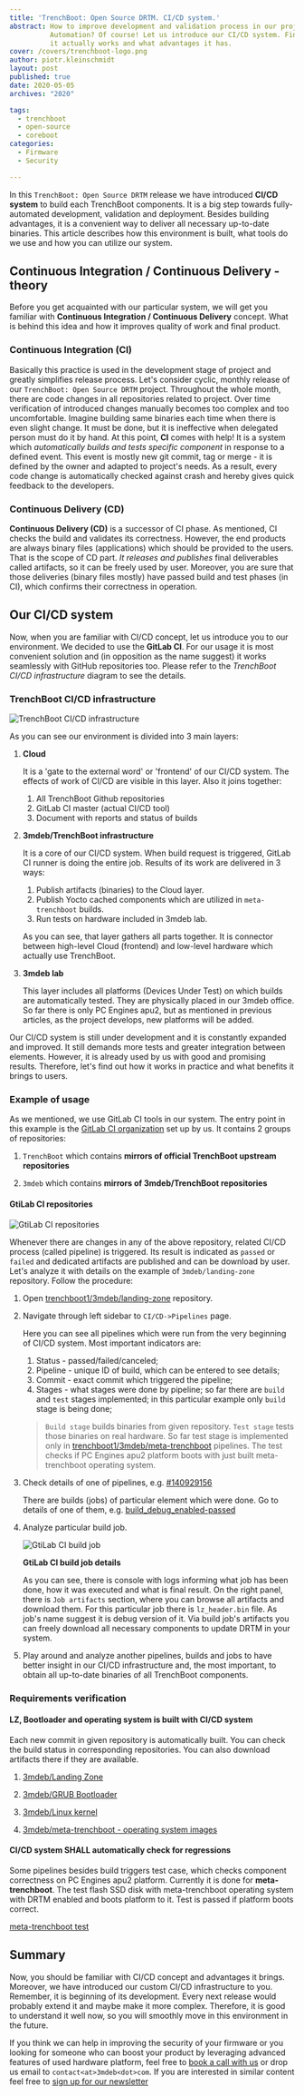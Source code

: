 ```yaml
---
title: 'TrenchBoot: Open Source DRTM. CI/CD system.'
abstract: How to improve development and validation process in our project?
          Automation? Of course! Let us introduce our CI/CD system. Find out how
          it actually works and what advantages it has.
cover: /covers/trenchboot-logo.png
author: piotr.kleinschmidt
layout: post
published: true
date: 2020-05-05
archives: "2020"

tags:
  - trenchboot
  - open-source
  - coreboot
categories:
  - Firmware
  - Security

---
```


In this `TrenchBoot: Open Source DRTM` release we have introduced **CI/CD
system** to build each TrenchBoot components. It is a big step towards
fully-automated development, validation and deployment. Besides building
advantages, it is a convenient way to deliver all necessary up-to-date binaries.
This article describes how this environment is built, what tools do we use and
how you can utilize our system.

## Continuous Integration / Continuous Delivery - theory

Before you get acquainted with our particular system, we will get you familiar
with **Continuous Integration / Continuous Delivery** concept. What is behind
this idea and how it improves quality of work and final product.

### Continuous Integration (CI)

Basically this practice is used in the development stage of project and greatly
simplifies release process. Let's consider cyclic, monthly release of our
`TrenchBoot: Open Source DRTM` project. Throughout the whole month, there are
code changes in all repositories related to project. Over time verification of
introduced changes manually becomes too complex and too uncomfortable. Imagine
building same binaries each time when there is even slight change. It must be
done, but it is ineffective when delegated person must do it by hand. At this
point, **CI** comes with help! It is a system which _automatically builds and
tests specific component_ in response to a defined event. This event is mostly
new git commit, tag or merge - it is defined by the owner and adapted to
project's needs. As a result, every code change is automatically checked against
crash and hereby gives quick feedback to the developers.

### Continuous Delivery (CD)

**Continuous Delivery (CD)** is a successor of CI phase. As mentioned, CI checks
the build and validates its correctness. However, the end products are always
binary files (applications) which should be provided to the users. That is the
scope of CD part. _It releases and publishes_ final deliverables called
artifacts, so it can be freely used by user. Moreover, you are sure that those
deliveries (binary files mostly) have passed build and test phases (in CI),
which confirms their correctness in operation.

## Our CI/CD system

Now, when you are familiar with CI/CD concept, let us introduce you to our
environment. We decided to use the **GitLab CI**. For our usage it is most
convenient solution and (in opposition as the name suggest) it works seamlessly
with GitHub repositories too. Please refer to the _TrenchBoot CI/CD
infrastructure_ diagram to see the details.

### TrenchBoot CI/CD infrastructure

![TrenchBoot CI/CD infrastructure](/img/tb_gitlab_ci.png)

As you can see our environment is divided into 3 main layers:

1. **Cloud**

   It is a 'gate to the external word' or 'frontend' of our CI/CD system. The
   effects of work of CI/CD are visible in this layer. Also it joins together:

   1. All TrenchBoot Github repositories
   1. GitLab CI master (actual CI/CD tool)
   1. Document with reports and status of builds

1. **3mdeb/TrenchBoot infrastructure**

   It is a core of our CI/CD system. When build request is triggered, GitLab CI
   runner is doing the entire job. Results of its work are delivered in 3 ways:

   1. Publish artifacts (binaries) to the Cloud layer.
   1. Publish Yocto cached components which are utilized in `meta-trenchboot`
      builds.
   1. Run tests on hardware included in 3mdeb lab.

   As you can see, that layer gathers all parts together. It is connector
   between high-level Cloud (frontend) and low-level hardware which actually use
   TrenchBoot.

1. **3mdeb lab**

   This layer includes all platforms (Devices Under Test) on which builds are
   automatically tested. They are physically placed in our 3mdeb office. So far
   there is only PC Engines apu2, but as mentioned in previous articles, as the
   project develops, new platforms will be added.

Our CI/CD system is still under development and it is constantly expanded and
improved. It still demands more tests and greater integration between elements.
However, it is already used by us with good and promising results. Therefore,
let's find out how it works in practice and what benefits it brings to users.

### Example of usage

As we mentioned, we use GitLab CI tools in our system. The entry point in this
example is the [GitLab CI organization](https://gitlab.com/trenchboot1) set up
by us. It contains 2 groups of repositories:

1. `TrenchBoot` which contains **mirrors of official TrenchBoot upstream
   repositories**

1. `3mdeb` which contains **mirrors of 3mdeb/TrenchBoot repositories**

#### GtiLab CI repositories

![GtiLab CI repositories](/img/tb-gitlab-ci-repositories.png)

Whenever there are changes in any of the above repository, related CI/CD process
(called pipeline) is triggered. Its result is indicated as `passed` or `failed`
and dedicated artifacts are published and can be download by user. Let's analyze
it with details on the example of `3mdeb/landing-zone` repository. Follow the
procedure:

1. Open
   [trenchboot1/3mdeb/landing-zone](https://gitlab.com/trenchboot1/3mdeb/landing-zone/)
   repository.

1. Navigate through left sidebar to `CI/CD->Pipelines` page.

   Here you can see all pipelines which were run from the very beginning of
   CI/CD system. Most important indicators are:

   1. Status - passed/failed/canceled;
   1. Pipeline - unique ID of build, which can be entered to see details;
   1. Commit - exact commit which triggered the pipeline;
   1. Stages - what stages were done by pipeline; so far there are `build` and
      `test` stages implemented; in this particular example only `build` stage
      is being done;

   > `Build stage` builds binaries from given repository. `Test stage` tests
   > those binaries on real hardware. So far test stage is implemented only in
   > [trenchboot1/3mdeb/meta-trenchboot](https://gitlab.com/trenchboot1/3mdeb/meta-trenchboot/)
   > pipelines. The test checks if PC Engines apu2 platform boots with just
   > built meta-trenchboot operating system.

1. Check details of one of pipelines, e.g.
   [#140929156](https://gitlab.com/trenchboot1/3mdeb/landing-zone/pipelines/140929156)

   There are builds (jobs) of particular element which were done. Go to details
   of one of them, e.g.
   [build_debug_enabled-passed](https://gitlab.com/trenchboot1/3mdeb/landing-zone/-/jobs/531119883)

1. Analyze particular build job.

   ![GtiLab CI build job](/img/tb-gitlab-ci-build-job.png)

   **GtiLab CI build job details**

   As you can see, there is console with logs informing what job has been done,
   how it was executed and what is final result. On the right panel, there is
   `Job artifacts` section, where you can browse all artifacts and download
   them. For this particular job there is `lz_header.bin` file. As job's name
   suggest it is debug version of it. Via build job's artifacts you can freely
   download all necessary components to update DRTM in your system.

1. Play around and analyze another pipelines, builds and jobs to have better
   insight in our CI/CD infrastructure and, the most important, to obtain all
   up-to-date binaries of all TrenchBoot components.

### Requirements verification

#### LZ, Bootloader and operating system is built with CI/CD system

Each new commit in given repository is automatically built. You can check the
build status in corresponding repositories. You can also download artifacts
there if they are available.

1. [3mdeb/Landing Zone](https://gitlab.com/trenchboot1/3mdeb/landing-zone/pipelines)

1. [3mdeb/GRUB Bootloader](https://gitlab.com/trenchboot1/3mdeb/grub/pipelines)

1. [3mdeb/Linux kernel](https://gitlab.com/trenchboot1/3mdeb/linux/pipelines)

1. [3mdeb/meta-trenchboot - operating system images](https://gitlab.com/trenchboot1/3mdeb/meta-trenchboot/pipelines)

#### CI/CD system SHALL automatically check for regressions

Some pipelines besides build triggers test case, which checks component
correctness on PC Engines apu2 platform. Currently it is done for
**meta-trenchboot**. The test flash SSD disk with meta-trenchboot operating
system with DRTM enabled and boots platform to it. Test is passed if platform
boots correct.

[meta-trenchboot test](https://gitlab.com/trenchboot1/3mdeb/meta-trenchboot/-/jobs/538548815)

## Summary

Now, you should be familiar with CI/CD concept and advantages it brings.
Moreover, we have introduced our custom CI/CD infrastructure to you. Remember,
it is beginning of its development. Every next release would probably extend it
and maybe make it more complex. Therefore, it is good to understand it well now,
so you will smoothly move in this environment in the future.

If you think we can help in improving the security of your firmware or you
looking for someone who can boost your product by leveraging advanced features
of used hardware platform, feel free to
[book a call with us](https://cloud.3mdeb.com/index.php/apps/calendar/appointment/n7T65toSaD9t) or
drop us email to `contact<at>3mdeb<dot>com`. If you are interested in similar
content feel free to [sign up for our newsletter](https://3mdeb.com/subscribe/3mdeb_newsletter.html)
